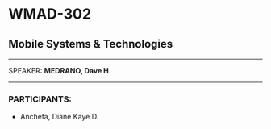 # WMAD-302

## Mobile Systems & Technologies

---

SPEAKER: **MEDRANO, Dave H.**

---

### PARTICIPANTS:

- Ancheta, Diane Kaye D.


